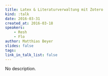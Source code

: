 ```yaml
---
title: Latex & Literaturverwaltung mit Zotero
kind: :talk
date: 2016-03-31
created_at: 2016-03-18
speakers:
    - Resh
    - Flo
author: Matthias Beyer
slides: false
tags:
link_in_talk_list: false
---
```


No description.


